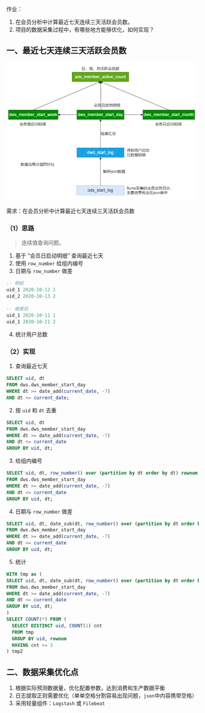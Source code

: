 
作业：
1. 在会员分析中计算最近七天连续三天活跃会员数。
2. 项目的数据采集过程中，有哪些地方能够优化，如何实现？



## 一、最近七天连续三天活跃会员数

![2020-09-2411:26](img/2020-09-2411:26.png)


需求：在会员分析中计算最近七天连续三天活跃会员数



### （1）思路

> 连续值查询问题。

1. 基于 “会员日启动明细” 查询最近七天
2. 使用 `row_number` 给组内编号
3. 日期与 `row_number` 做差
```sql
-- 例如
uid_1 2020-10-12 1
uid_2 2020-10-13 2

-- 做差后
uid_1 2020-10-11 1
uid_1 2020-10-11 2
```
4. 统计用户总数




### （2）实现


1. 查询最近七天
```sql
SELECT uid, dt
FROM dws.dws_member_start_day
WHERE dt >= date_add(current_date, -7)
AND dt <= current_date;
```

2. 按 `uid` 和 `dt` 去重
```sql
SELECT uid, dt
FROM dws.dws_member_start_day
WHERE dt >= date_add(current_date, -7)
AND dt <= current_date
GROUP BY uid, dt;
```

3. 给组内编号
```sql
SELECT uid, dt, row_number() over (partition by dt order by dt) rownum
FROM dws.dws_member_start_day
WHERE dt >= date_add(current_date, -7)
AND dt <= current_date
GROUP BY uid, dt;
```

4. 日期与 `row_number` 做差
```sql
SELECT uid, dt, date_sub(dt, row_number() over (partition by dt order by dt) rownum
FROM dws.dws_member_start_day
WHERE dt >= date_add(current_date, -7)
AND dt <= current_date
GROUP BY uid, dt;
```

5. 统计
```sql
WITH tmp as (
SELECT uid, dt, date_sub(dt, row_number() over (partition by dt order by dt) rownum
FROM dws.dws_member_start_day
WHERE dt >= date_add(current_date, -7)
AND dt <= current_date
GROUP BY uid, dt;
)
SELECT COUNT(*) FROM (
  SELECT DISTINCT uid, COUNT(1) cnt 
  FROM tmp
  GROUP BY uid, rownum
  HAVING cnt >= 3
) tmp2
```




## 二、数据采集优化点


1. 根据实际预测数据量，优化配置参数，达到消费和生产数据平衡
2. 日志提取正则需要优化（单单空格分割容易出现问题，`json`中内容携带空格）
3. 采用轻量组件：`Logstash` 或 `Filebeat` 
